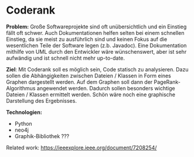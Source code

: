 # Coderank

**Problem:** Große Softwareprojekte sind oft unübersichtlich und ein Einstieg fällt oft schwer. Auch Dokumentationen helfen selten bei einem schnellen Einstieg, da sie meist zu ausführlich sind und keinen Fokus auf die wesentlichen Teile der Software legen (z.b. Javadoc). Eine Dokumentation mithilfe von UML durch den Entwickler wäre wünschenswert, aber ist sehr aufwändig und ist schnell nicht mehr up-to-date.

**Ziel**: Mit Coderank soll es möglich sein, Code statisch zu analysieren. Dazu sollen die Abhängigkeiten zwischen Dateien / Klassen in Form eines Graphen dargestellt werden. Auf dem Graphen soll dann der PageRank-Algorithmus angewendet werden. Dadurch sollen besonders wichtige Dateien / Klassen ermittelt werden. Schön wäre noch eine graphische Darstellung des Ergebnisses.



**Technologien:**

- Python
- neo4j
- Graphik-Bibliothek ???



Related work: https://ieeexplore.ieee.org/document/7208254/